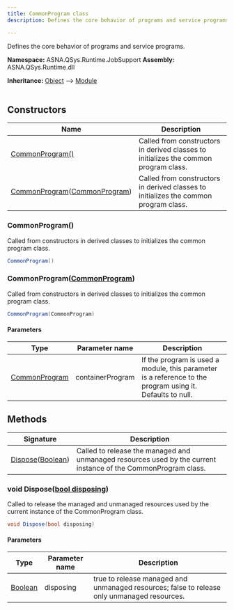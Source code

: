 ```yaml
---
title: CommonProgram class
description: Defines the core behavior of programs and service programs.

---
```


Defines the core behavior of programs and service programs.

**Namespace:** ASNA.QSys.Runtime.JobSupport
**Assembly:** ASNA.QSys.Runtime.dll

**Inheritance:** [Object](https://docs.microsoft.com/en-us/dotnet/api/system.object) --> [Module](/reference/runtime/qsys-runtime-job-support/module.html)
<br>
<br>

## Constructors

| Name | Description |
| --- | --- |
| [CommonProgram()](#commonprogram) | Called from constructors in derived classes to initializes the common program class. 
| [CommonProgram](#commonprogramcommonprogram)([CommonProgram](/reference/runtime/qsys-runtime-job-support/common-program.html)) | Called from constructors in derived classes to initializes the common program class. 

### CommonProgram()

Called from constructors in derived classes to initializes the common program class. 

```cs
CommonProgram()
```

### CommonProgram([CommonProgram](/reference/runtime/qsys-runtime-job-support/common-program.html))

Called from constructors in derived classes to initializes the common program class. 

```cs
CommonProgram(CommonProgram)
```

#### Parameters

| Type | Parameter name | Description
| --- | --- | ---
| [CommonProgram](/reference/runtime/qsys-runtime-job-support/common-program.html) | containerProgram | If the program is used a module, this parameter is a reference to the program using it. Defaults to null.

## Methods

| Signature | Description |
| --- | --- |
| [Dispose](#void-disposebool-disposing)([Boolean](https://docs.microsoft.com/en-us/dotnet/api/system.boolean)) | Called to release the managed and unmanaged resources used by the current instance of the CommonProgram class.

### void Dispose([bool disposing](https://docs.microsoft.com/en-us/dotnet/api/system.boolean))

Called to release the managed and unmanaged resources used by the current instance of the CommonProgram class.

```cs
void Dispose(bool disposing)
```

#### Parameters

| Type | Parameter name | Description
| --- | --- | ---
| [Boolean](https://docs.microsoft.com/en-us/dotnet/api/system.boolean) | disposing | true to release managed and unmanaged resources; false to release only unmanaged resources.
